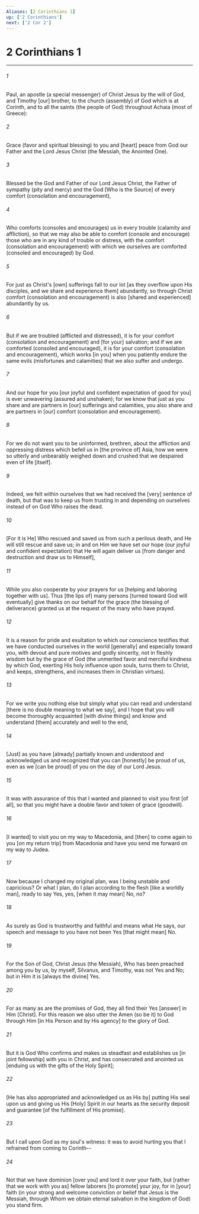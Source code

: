 ```yaml
---
Aliases: [2 Corinthians 1]
up: ['2 Corinthians']
next: ['2 Cor 2']
---
```

# 2 Corinthians 1

***


###### 1 


Paul, an apostle (a special messenger) of Christ Jesus by the will of God, and Timothy [our] brother, to the church (assembly) of God which is at Corinth, and to all the saints (the people of God) throughout Achaia (most of Greece): 


###### 2 


Grace (favor and spiritual blessing) to you and [heart] peace from God our Father and the Lord Jesus Christ (the Messiah, the Anointed One). 


###### 3 


Blessed be the God and Father of our Lord Jesus Christ, the Father of sympathy (pity and mercy) and the God [Who is the Source] of every comfort (consolation and encouragement), 


###### 4 


Who comforts (consoles and encourages) us in every trouble (calamity and affliction), so that we may also be able to comfort (console and encourage) those who are in any kind of trouble or distress, with the comfort (consolation and encouragement) with which we ourselves are comforted (consoled and encouraged) by God. 


###### 5 


For just as Christ's [own] sufferings fall to our lot [as they overflow upon His disciples, and we share and experience them] abundantly, so through Christ comfort (consolation and encouragement) is also [shared and experienced] abundantly by us. 


###### 6 


But if we are troubled (afflicted and distressed), it is for your comfort (consolation and encouragement) and [for your] salvation; and if we are comforted (consoled and encouraged), it is for your comfort (consolation and encouragement), which works [in you] when you patiently endure the same evils (misfortunes and calamities) that we also suffer and undergo. 


###### 7 


And our hope for you [our joyful and confident expectation of good for you] is ever unwavering (assured and unshaken); for we know that just as you share and are partners in [our] sufferings and calamities, you also share and are partners in [our] comfort (consolation and encouragement). 


###### 8 


For we do not want you to be uninformed, brethren, about the affliction and oppressing distress which befell us in [the province of] Asia, how we were so utterly and unbearably weighed down and crushed that we despaired even of life [itself]. 


###### 9 


Indeed, we felt within ourselves that we had received the [very] sentence of death, but that was to keep us from trusting in and depending on ourselves instead of on God Who raises the dead. 


###### 10 


[For it is He] Who rescued and saved us from such a perilous death, and He will still rescue and save us; in and on Him we have set our hope (our joyful and confident expectation) that He will again deliver us [from danger and destruction and draw us to Himself], 


###### 11 


While you also cooperate by your prayers for us [helping and laboring together with us]. Thus [the lips of] many persons [turned toward God will eventually] give thanks on our behalf for the grace (the blessing of deliverance) granted us at the request of the many who have prayed. 


###### 12 


It is a reason for pride and exultation to which our conscience testifies that we have conducted ourselves in the world [generally] and especially toward you, with devout and pure motives and godly sincerity, not in fleshly wisdom but by the grace of God (the unmerited favor and merciful kindness by which God, exerting His holy influence upon souls, turns them to Christ, and keeps, strengthens, and increases them in Christian virtues). 


###### 13 


For we write you nothing else but simply what you can read and understand [there is no double meaning to what we say], and I hope that you will become thoroughly acquainted [with divine things] and know and understand [them] accurately and well to the end, 


###### 14 


[Just] as you have [already] partially known and understood and acknowledged us and recognized that you can [honestly] be proud of us, even as we [can be proud] of you on the day of our Lord Jesus. 


###### 15 


It was with assurance of this that I wanted and planned to visit you first [of all], so that you might have a double favor and token of grace (goodwill). 


###### 16 


[I wanted] to visit you on my way to Macedonia, and [then] to come again to you [on my return trip] from Macedonia and have you send me forward on my way to Judea. 


###### 17 


Now because I changed my original plan, was I being unstable and capricious? Or what I plan, do I plan according to the flesh [like a worldly man], ready to say Yes, yes, [when it may mean] No, no? 


###### 18 


As surely as God is trustworthy and faithful and means what He says, our speech and message to you have not been Yes [that might mean] No. 


###### 19 


For the Son of God, Christ Jesus (the Messiah), Who has been preached among you by us, by myself, Silvanus, and Timothy, was not Yes and No; but in Him it is [always the divine] Yes. 


###### 20 


For as many as are the promises of God, they all find their Yes [answer] in Him [Christ]. For this reason we also utter the Amen (so be it) to God through Him [in His Person and by His agency] to the glory of God. 


###### 21 


But it is God Who confirms and makes us steadfast and establishes us [in joint fellowship] with you in Christ, and has consecrated and anointed us [enduing us with the gifts of the Holy Spirit]; 


###### 22 


[He has also appropriated and acknowledged us as His by] putting His seal upon us and giving us His [Holy] Spirit in our hearts as the security deposit and guarantee [of the fulfillment of His promise]. 


###### 23 


But I call upon God as my soul's witness: it was to avoid hurting you that I refrained from coming to Corinth-- 


###### 24 


Not that we have dominion [over you] and lord it over your faith, but [rather that we work with you as] fellow laborers [to promote] your joy, for in [your] faith (in your strong and welcome conviction or belief that Jesus is the Messiah, through Whom we obtain eternal salvation in the kingdom of God) you stand firm.
